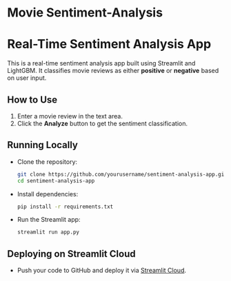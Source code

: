 # Movie Sentiment-Analysis

# Real-Time Sentiment Analysis App

This is a real-time sentiment analysis app built using Streamlit and LightGBM. It classifies movie reviews as either **positive** or **negative** based on user input.

## How to Use
1. Enter a movie review in the text area.
2. Click the **Analyze** button to get the sentiment classification.

## Running Locally
- Clone the repository:
  ```bash
  git clone https://github.com/yourusername/sentiment-analysis-app.git
  cd sentiment-analysis-app
  ```
- Install dependencies:
  ```bash
  pip install -r requirements.txt
  ```
- Run the Streamlit app:
  ```bash
  streamlit run app.py
  ```

## Deploying on Streamlit Cloud
- Push your code to GitHub and deploy it via [Streamlit Cloud](https://streamlit.io/cloud).

